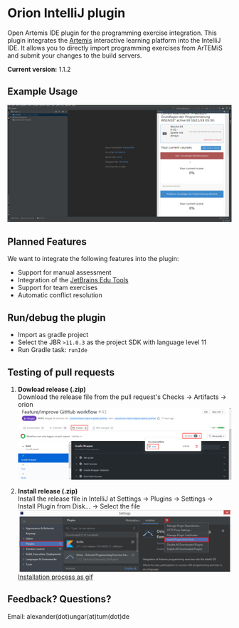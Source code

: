 
# Orion IntelliJ plugin

Open Artemis IDE plugin for the programming exercise integration.
This plugin integrates the [Artemis](https://github.com/ls1intum/Artemis) interactive learning platform into the IntelliJ IDE.
It allows you to directly import programming exercises from ArTEMiS and submit your changes to the build servers.

**Current version:** 1.1.2

## Example Usage
![](.github/media/orion_workflow.gif)

## Planned Features
We want to integrate the following features into the plugin:

 - Support for manual assessment
 - Integration of the  [JetBrains Edu Tools](https://plugins.jetbrains.com/plugin/10081-edutools)
 - Support for team exercises
 - Automatic conflict resolution

## Run/debug the plugin

 - Import as gradle project
 - Select the JBR `>11.0.3` as the project SDK with language level 11
 - Run Gradle task: `runIde`

## Testing of pull requests

1. **Dowload release (.zip)**  
  Download the release file from the pull request's Checks &rarr; Artifacts &rarr; orion
![](.github/media/download_release.png)

2. **Install release (.zip)**  
  Install the release file in IntelliJ at Settings &rarr; Plugins &rarr; Settings &rarr; Install Plugin from Disk... &rarr; Select the file
![](.github/media/install_release.png)
   [Installation process as gif](.github/media/orion_installation.gif)

## Feedback? Questions?
Email: alexander(dot)ungar(at)tum(dot)de